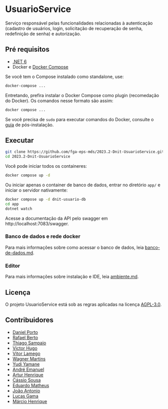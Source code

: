 # UsuarioService

Serviço responsável pelas funcionalidades relacionadas à autenticação 
(cadastro de usuários, login, solicitação de recuperação de senha, redefinição de senha)
e autorização.

## Pré requisitos

- [.NET 6](https://dotnet.microsoft.com/en-us/download/dotnet/6.0)
- Docker e [Docker Compose](https://docs.docker.com/compose/install/)

Se você tem o Compose instalado como standalone, use:

```sh
docker-compose ...
```

Entretando, prefira instalar o Docker Compose como plugin (recomedação do 
Docker). Os comandos nesse formato são assim:

```sh
docker compose ...
```

Se você precisa de `sudo` para executar comandos do Docker, consulte o 
[guia](https://docs.docker.com/engine/install/linux-postinstall/) de pós-instalação.

## Executar

```sh
git clone https://github.com/fga-eps-mds/2023.2-Dnit-UsuarioService.git
cd 2023.2-Dnit-UsuarioService
```

Você pode iniciar todos os containeres:

```sh
docker compose up -d
```

Ou iniciar apenas o container de banco de dados, entrar no diretório `app/` 
e iniciar o servidor nativamente:

```sh
docker compose up -d dnit-usuario-db
cd app
dotnet watch
```

Acesse a documentação da API pelo swagger em http://localhost:7083/swagger.

### Banco de dados e rede docker

Para mais informações sobre como acessar o banco de dados, leia [banco-de-dados.md](docs/banco-de-dados.md).

### Editor

Para mais informações sobre instalação e IDE, leia [ambiente.md](docs/ambiente.md).

## Licença

O projeto UsuarioService está sob as regras aplicadas na licença 
[AGPL-3.0](https://github.com/fga-eps-mds/2023.1-Dnit-UsuarioService/blob/main/LICENSE).

## Contribuidores

- [Daniel Porto](https://github.com/DanielPortods)
- [Rafael Berto](https://github.com/RafaelBP02)
- [Thiago Sampaio](https://github.com/thiagohdaqw)
- [Victor Hugo](https://github.com/victorhugo21)
- [Vitor Lamego](https://github.com/VitorLamego)
- [Wagner Martins](https://github.com/wagnermc506)
- [Yudi Yamane](https://github.com/yudi)
- [André Emanuel](https://github.com/Hunter104)
- [Artur Henrique](https://github.com/H0lzz)
- [Cássio Sousa](https://github.com/csreis72)
- [Eduardo Matheus](https://github.com/DiceRunner714)
- [João Antonio](https://github.com/joaoseisei)
- [Lucas Gama](https://github.com/bottinolucas)
- [Márcio Henrique](https://github.com/DeM4rcio)
